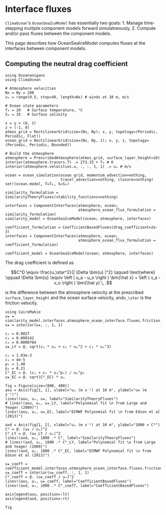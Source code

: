 # Interface fluxes

`ClimaOcean`'s `OceanSeaIceModel` has essentially two goals:
    1. Manage time-stepping multiple component models forward simulatneously,
    2. Compute and/or pass fluxes between the component models.

This page describes how OceanSeaIceModel computes fluxes at the interfaces between
component models.

## Computing the neutral drag coefficient

```@example interface_fluxes
using Oceananigans
using ClimaOcean

# Atmosphere velocities
Nx = Ny = 200
uₐ = range(0.5, stop=40, length=Nx) # winds at 10 m, m/s

# Ocean state parameters
T₀ = 20   # Surface temperature, ᵒC
S₀ = 35   # Surface salinity

x = y = (0, 1)
z = (-1, 0)
atmos_grid = RectilinearGrid(size=(Nx, Ny); x, y, topology=(Periodic, Periodic, Flat))
ocean_grid = RectilinearGrid(size=(Nx, Ny, 1); x, y, z, topology=(Periodic, Periodic, Bounded))

# Build the atmosphere
atmosphere = PrescribedAtmosphere(atmos_grid, surface_layer_height=10)
interior(atmosphere.tracers.T) .= 273.15 + T₀ # K
interior(atmosphere.velocities.u, :, :, 1, 1) .= uₐ # m/s

ocean = ocean_simulation(ocean_grid, momentum_advection=nothing,
                         tracer_advection=nothing, closure=nothing)
set!(ocean.model, T=T₀, S=S₀)

similarity_formulation = SimilarityTheoryFluxes(stability_functions=nothing)

interfaces = ComponentInterfaces(atmosphere, ocean;
                                 atmosphere_ocean_flux_formulation = similarity_formulation)
similarity_model = OceanSeaIceModel(ocean; atmosphere, interfaces)

coefficient_formulation = CoefficientBasedFluxes(drag_coefficient=2e-3)
interfaces = ComponentInterfaces(atmosphere, ocean;
                                 atmosphere_ocean_flux_formulation = coefficient_formulation)

coefficient_model = OceanSeaIceModel(ocean; atmosphere, interfaces)
```

The drag coefficient is defined as

```math
C^D \equiv \frac{u_\star^2}{| \Delta \bm{u} |^2}
\qquad \text{where} \qquad
\Delta \bm{u} \equiv \left ( u_a - u_o \right ) \bm{\hat x} + \left ( v_a - v_o \right ) \bm{\hat y} \, .
```

is the difference between the atmosphere velocity at the
prescribed `surface_layer_height` and the ocean surface velocity,
and``u_\star`` is the friction velocity. 

```@example interface_fluxes
using CairoMakie
u★ = similarity_model.interfaces.atmosphere_ocean_interface.fluxes.friction_velocity
u★ = interior(u★, :, 1, 1)

c₁ = 0.0027
c₂ = 0.000142
c₃ = 0.0000764
u★_LY = @. sqrt(c₁ * uₐ + c₂ * uₐ^2 + c₃ * uₐ^3)

c₁ = 1.03e-3
c₂ = 4e-5
p₁ = 1.48
p₂ = 0.21
Cᴰ_EC = @. (c₁ + c₂ * uₐ^p₁) / uₐ^p₂
u★_EC = @. sqrt(Cᴰ_EC) * uₐ

fig = Figure(size=(800, 400))
axu = Axis(fig[1, 1], xlabel="uₐ (m s⁻¹) at 10 m", ylabel="u★ (m s⁻¹)")
lines!(axu, uₐ, u★, label="SimilarityTheoryFluxes")
# lines!(axu, uₐ, u★_LY, label="Polynomial fit \n from Large and Yeager (2009)")
lines!(axu, uₐ, u★_EC, label="ECMWF Polynomial fit \n from Edson et al (2013)")

axd = Axis(fig[1, 2], xlabel="uₐ (m s⁻¹) at 10 m", ylabel="1000 × Cᴰ")
Cᴰ = @. (u★ / uₐ)^2
Cᴰ_LY = @. (u★_LY / uₐ)^2
lines!(axd, uₐ, 1000 .* Cᴰ, label="SimilarityTheoryFluxes")
# lines!(axd, uₐ, 1000 .* Cᴰ_LY, label="Polynomial fit \n from Large and Yeager (2009)")
lines!(axd, uₐ, 1000 .* Cᴰ_EC, label="ECMWF Polynomial fit \n from Edson et al (2013)")

u★_coeff = coefficient_model.interfaces.atmosphere_ocean_interface.fluxes.friction_velocity
u★_coeff = interior(u★_coeff, :, 1, 1)
Cᴰ_coeff = @. (u★_coeff / uₐ)^2
lines!(axu, uₐ, u★_coeff, label="CoefficientBasedFluxes")
lines!(axd, uₐ, 1000 .* Cᴰ_coeff, label="CoefficientBasedFluxes")

axislegend(axu, position=:lt)
axislegend(axd, position=:rt)

fig
```
